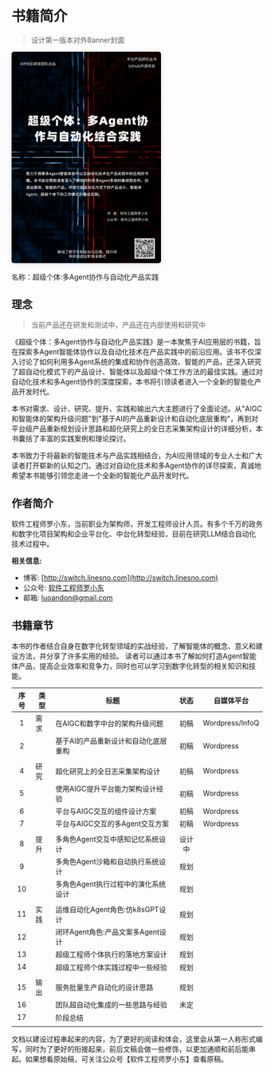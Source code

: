 # 书籍简介

> 设计第一版本对外Banner封面

<img src="/book-cover.png" style="
    width: 300px;
    border-radius: 5px;
    box-shadow: 0 2px 12px 0 rgba(0,0,0,.1);
">

名称：超级个体:多Agent协作与自动化产品实践

## 理念

> 当前产品还在研发和测试中，产品还在内部使用和研究中

《超级个体：多Agent协作与自动化产品实践》是一本聚焦于AI应用层的书籍，旨在探索多Agent智能体协作以及自动化技术在产品实践中的前沿应用。该书不仅深入讨论了如何利用多Agent系统的集成和协作创造高效、智能的产品，还深入研究了超自动化模式下的产品设计、智能体以及超级个体工作方法的最佳实践。通过对自动化技术和多Agent协作的深度探索，本书将引领读者进入一个全新的智能化产品开发时代。

本书对需求、设计、研究、提升、实践和输出六大主题进行了全面论述。从"AIGC和智能体的架构升级问题"到"基于AI的产品重新设计和自动化底层重构"，再到对平台级产品重新规划设计思路和超化研究上的全日志采集架构设计的详细分析，本书囊括了丰富的实践案例和理论探讨。

本书致力于将最新的智能技术与产品实践相结合，为AI应用领域的专业人士和广大读者打开崭新的认知之门。通过对自动化技术和多Agent协作的详尽探索，真诚地希望本书能够引领您走进一个全新的智能化产品开发时代。


## 作者简介

软件工程师罗小东，当前职业为架构师，开发工程师设计人员。有多个千万的政务和数字化项目架构和企业平台化、中台化转型经验，目前在研究LLM结合自动化技术过程中。

**相关信息:**

- 博客: [http://switch.linesno.com](http://switch.linesno.com)
- 公众号: [软件工程师罗小东](https://mp.weixin.qq.com/s/QwStapU73BJ3eklh-sVZMA)
- 邮箱: [luoandon@gmail.com](mailto:luoandon@gmail.com)

## 书籍章节

本书的作者结合自身在数字化转型领域的实战经验，了解智能体的概念、意义和建设方法，并分享了许多实用的经验。
读者可以通过本书了解如何打造Agent智能体产品，提高企业效率和竞争力，同时也可以学习到数字化转型的相关知识和技能。

| 序号 | 类型 | 标题                                 | 状态   | 自媒体平台      |
|:----:|------|--------------------------------------|:------:|-----------------|
| 1    | 需求 | 在AIGC和数字中台的架构升级问题       | 初稿   | Wordpress/InfoQ |
| 2    |      | 基于AI的产品重新设计和自动化底层重构 | 初稿   | Wordpress       |
|      |      |                                      |        |                 |
| 4    | 研究 | 超化研究上的全日志采集架构设计       | 初稿   | Wordpress       |
| 5    |      | 使用AIGC提升平台能力架构设计经验     | 初稿   | Wordpress       |
| 6    |      | 平台与AIGC交互的组件设计方案         | 初稿   | Wordpress       |
| 7    |      | 平台与AIGC交互的多Agent交互方案      | 初稿   | Wordpress       |
|      |      |                                      |        |                 |
| 8    | 提升 | 多角色Agent交互中感知记忆系统设计    | 设计中 |                 |
| 9    |      | 多角色Agent沙箱和自动执行系统设计    | 规划   |                 |
| 10   |      | 多角色Agent执行过程中的演化系统设计  | 规划   |                 |
|      |      |                                      |        |                 |
| 11   | 实践 | 运维自动化Agent角色:仿k8sGPT设计     | 规划   |                 |
| 12   |      | 闭环Agent角色:产品文案多Agent设计    | 规划   |                 |
| 13   |      | 超级工程师个体执行的落地方案设计     | 规划   |                 |
| 14   |      | 超级工程师个体实践过程中一些经验     | 规划   |                 |
|      |      |                                      |        |                 |
| 15   | 输出 | 服务批量生产自动化的设计思路         | 规划   |                 |
| 16   |      | 团队超自动化集成的一些思路与经验     | 未定   |                 |
| 17   |      | 阶段总结                             |        |                 |
|      |      |                                      |        |                 |

文档以建设过程串起来的内容，为了更好的阅读和体会，这里会从第一人称形式编写，同时为了更好的衔接起来，前后文稿会做一些修饰，以更加通顺和前后能串起。如果想看原始稿，可关注公众号【软件工程师罗小东】查看原稿。

